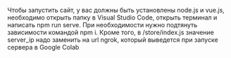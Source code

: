 Чтобы запустить сайт, у вас должны быть установлены node.js и vue.js, необходимо открыть папку в Visual Studio Code, открыть терминал и написать npm run serve. При необходимости нужно подтянуть зависимости командой npm i. Кроме того, в /store/index.js значение server_ip надо заменить на url ngrok, который выведется при запуске сервера в Google Colab
 
